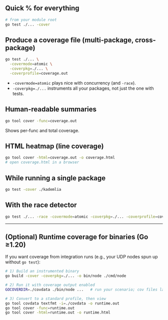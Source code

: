 ## Quick % for everything

```bash
# from your module root
go test ./... -cover
```

## Produce a coverage file (multi-package, cross-package)

```bash
go test ./... \
  -covermode=atomic \
  -coverpkg=./... \
  -coverprofile=coverage.out
```

* `-covermode=atomic` plays nice with concurrency (and `-race`).
* `-coverpkg=./...` instruments all your packages, not just the one with tests.

## Human-readable summaries

```bash
go tool cover -func=coverage.out
```

Shows per-func and total coverage.

## HTML heatmap (line coverage)

```bash
go tool cover -html=coverage.out -o coverage.html
# open coverage.html in a browser
```

## While running a single package

```bash
go test -cover ./kademlia
```

## With the race detector

```bash
go test ./... -race -covermode=atomic -coverpkg=./... -coverprofile=coverage.out
```

---

## (Optional) Runtime coverage for binaries (Go ≥1.20)

If you want coverage from integration runs (e.g., your UDP nodes spun up without `go test`):

```bash
# 1) Build an instrumented binary
go build -cover -coverpkg=./... -o bin/node ./cmd/node

# 2) Run it with coverage output enabled
GOCOVERDIR=./covdata ./bin/node ...   # run your scenario; cov files land in ./covdata

# 3) Convert to a standard profile, then view
go tool covdata textfmt -i=./covdata -o runtime.out
go tool cover -func=runtime.out
go tool cover -html=runtime.out -o runtime.html
```

